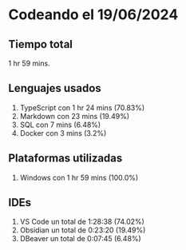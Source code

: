 # Codeando el 19/06/2024

## Tiempo total
1 hr 59 mins.

## Lenguajes usados
1. TypeScript con 1 hr 24 mins (70.83%)
1. Markdown con 23 mins (19.49%)
1. SQL con 7 mins (6.48%)
1. Docker con 3 mins (3.2%)

## Plataformas utilizadas
1. Windows con 1 hr 59 mins (100.0%)

## IDEs
1. VS Code un total de 1:28:38 (74.02%)
1. Obsidian un total de 0:23:20 (19.49%)
1. DBeaver un total de 0:07:45 (6.48%)
